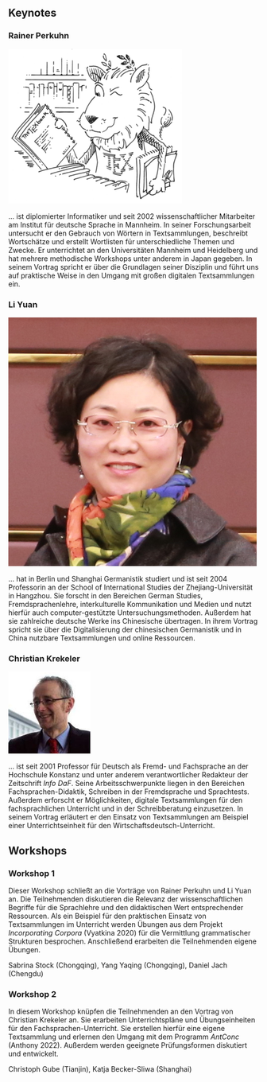 ## Keynotes

### Rainer Perkuhn

<div class="containerImgBio">

  <div>
    <img src='material/image_350x350.png' class='portrait'>
  </div>
  
  <p class="bio">
  ... ist diplomierter Informatiker und seit 2002 wissenschaftlicher Mitarbeiter am Institut für deutsche Sprache in Mannheim. In seiner Forschungsarbeit untersucht er den Gebrauch von Wörtern in Textsammlungen, beschreibt Wortschätze und erstellt Wortlisten für unterschiedliche Themen und Zwecke. Er unterrichtet an den Universitäten Mannheim und Heidelberg und hat mehrere methodische Workshops unter anderem in Japan gegeben. In seinem Vortrag spricht er über die Grundlagen seiner Disziplin und führt uns auf praktische Weise in den Umgang mit großen digitalen Textsammlungen ein.
  </p>
</div>

### Li Yuan

<div class="containerImgBio">

  <div>
    <img src='material/img_li.jpg' class='portrait'>
  </div>
  
  <p class="bio">
  ... hat in Berlin und Shanghai Germanistik studiert und ist seit 2004 Professorin an der School of International Studies der Zhejiang-Universität in Hangzhou. Sie forscht in den Bereichen German Studies, Fremdsprachenlehre, interkulturelle Kommunikation und Medien und nutzt hierfür auch computer-gestützte Untersuchungsmethoden. Außerdem hat sie zahlreiche deutsche Werke ins Chinesische übertragen. In ihrem Vortrag spricht sie über die Digitalisierung der chinesischen Germanistik und in China nutzbare Textsammlungen und online Ressourcen.
  </p>
</div>

### Christian Krekeler

<div class="containerImgBio">

  <div>
    <img src='material/img_krekeler.jpg' class='portrait'>
  </div>
  
  <p class="bio">
  ... ist seit 2001 Professor für Deutsch als Fremd- und Fachsprache an der Hochschule Konstanz und unter anderem verantwortlicher Redakteur der Zeitschrift <i>Info DaF</i>. Seine Arbeitsschwerpunkte liegen in den Bereichen Fachsprachen-Didaktik, Schreiben in der Fremdsprache und Sprachtests. Außerdem erforscht er Möglichkeiten, digitale Textsammlungen für den fachsprachlichen Unterricht und in der Schreibberatung einzusetzen. In seinem Vortrag erläutert er den Einsatz von Textsammlungen am Beispiel einer Unterrichtseinheit für den Wirtschaftsdeutsch-Unterricht.
  </p>
</div>

## Workshops

### Workshop 1

Dieser Workshop schließt an die Vorträge von Rainer Perkuhn und Li Yuan an. Die Teilnehmenden diskutieren die Relevanz der wissenschaftlichen Begriffe für die Sprachlehre und den didaktischen Wert entsprechender Ressourcen. Als ein Beispiel für den praktischen Einsatz von Textsammlungen im Unterricht werden Übungen aus dem Projekt *Incorporating Corpora* (Vyatkina 2020) für die Vermittlung grammatischer Strukturen besprochen. Anschließend erarbeiten die Teilnehmenden eigene Übungen.

Sabrina Stock (Chongqing), Yang Yaqing (Chongqing), Daniel Jach (Chengdu)  

### Workshop 2

In diesem Workshop knüpfen die Teilnehmenden an den Vortrag von Christian Krekeler an. Sie erarbeiten Unterrichtspläne und Übungseinheiten für den Fachsprachen-Unterricht. Sie erstellen hierfür eine eigene Textsammlung und erlernen den Umgang mit dem Programm *AntConc* (Anthony 2022). Außerdem werden geeignete Prüfungsformen diskutiert und entwickelt. 

Christoph Gube (Tianjin), Katja Becker-Sliwa (Shanghai)


<!--
### Workshop 3
 
Beitrag von Klett-Verlag/Foreign Language Teaching and Research Press (FLTRP), online, zugesagt, aber inhaltlich und pragmatisch noch nicht näher bestimmt, erwarte Rückmeldung

-->